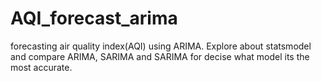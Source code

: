 # AQI_forecast_arima
forecasting air quality index(AQI) using ARIMA. Explore about statsmodel and compare ARIMA, SARIMA and SARIMA for decise what model its the most accurate.
